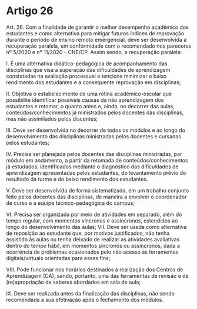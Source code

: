 # Artigo 26

Art. 26. Com a finalidade de garantir o melhor desempenho acadêmico dos estudantes e como alternativa para
mitigar futuros índices de reprovação durante o período de ensino remoto emergencial, deve ser desenvolvida a
recuperação paralela, em conformidade com o recomendado nos pareceres nº 5/2020 e nº 11/2020 – CNE/CP.
Assim sendo, a recuperação paralela:

I. É uma alternativa didático-pedagógica de acompanhamento das disciplinas que visa a superação das dificuldades
de aprendizagem constatadas na avaliação processual e tenciona minimizar o baixo rendimento dos estudantes e a
consequente reprovação em disciplinas;

II. Objetiva o estabelecimento de uma rotina acadêmico-escolar que possibilite identificar possíveis causas da não
aprendizagem dos estudantes e retomar, o quanto antes e, ainda, no decorrer das aulas, conteúdos/conhecimentos já
ministrados pelos docentes das disciplinas, mas não assimilados pelos discentes;

III. Deve ser desenvolvida no decorrer de todos os módulos e ao longo do desenvolvimento das disciplinas
ministradas pelos docentes e cursadas pelos estudantes;

IV. Precisa ser planejada pelos docentes das disciplinas ministradas, por módulo em andamento, a partir da
retomada de conteúdos/conhecimentos já estudados, identificados mediante o diagnóstico das dificuldades de
aprendizagem apresentadas pelos estudantes, do levantamento prévio do resultado da turma e do baixo rendimento
dos estudantes.

V. Deve ser desenvolvida de forma sistematizada, em um trabalho conjunto feito pelos docentes das disciplinas, de
maneira a envolver o coordenador de curso e a equipe técnico-pedagógica do campus;

VI. Precisa ser organizada por meio de atividades em separado, além do tempo regular, com momentos síncronos
e assíncronos, estendidos ao longo do desenvolvimento das aulas;
VII. Deve ser usada como alternativa de reposição ao estudante que, por motivos justificados, não tenha assistido às
aulas ou tenha deixado de realizar as atividades avaliativas dentro do tempo hábil, em momentos síncronos ou
assíncronos, dada a ocorrência de problemas ocasionados pelo não acesso às ferramentas digitais/virtuais orientadas
para esses fins;

VIII. Pode funcionar nos horários destinados à realização dos Centros de Aprendizagem (CA), sendo, portanto, uma
das ferramentas de revisão e de (re)apropriação de saberes abordados em sala de aula;

IX. Deve ser realizada antes da finalização das disciplinas, não sendo recomendada a sua efetivação após o
fechamento dos módulos.


